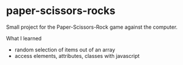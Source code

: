 # paper-scissors-rocks
Small project for the Paper-Scissors-Rock game against the computer. 
 
What I learned

- random selection of items out of an array
- access elements, attributes, classes with javascript
